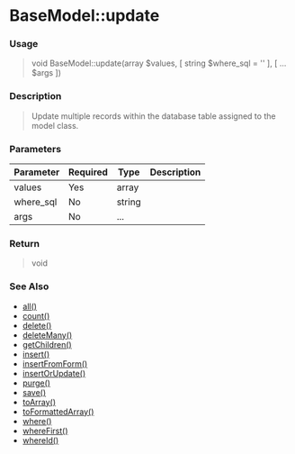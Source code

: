 
# BaseModel::update 

### Usage

> void BaseModel::update(array $values, [ string $where_sql = '' ], [ ... $args ])

### Description

> Update multiple records within the database table assigned to the model class.

### Parameters

Parameter | Required | Type | Description
------------- |------------- |------------- |------------- 
values | Yes | array |
where_sql | No | string |
args | No | ... |

### Return
> void 
### See Also

* [all()](all.md)
* [count()](count.md)
* [delete()](delete.md)
* [deleteMany()](deletemany.md)
* [getChildren()](getchildren.md)
* [insert()](insert.md)
* [insertFromForm()](insertfromform.md)
* [insertOrUpdate()](insertorupdate.md)
* [purge()](purge.md)
* [save()](save.md)
* [toArray()](toarray.md)
* [toFormattedArray()](toformattedarray.md)
* [where()](where.md)
* [whereFirst()](wherefirst.md)
* [whereId()](whereid.md)


